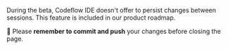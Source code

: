 During the beta, Codeflow IDE doesn't offer to persist changes between sessions. This feature is included in our product roadmap.

🚨 Please **remember to commit and push** your changes before closing the page.
